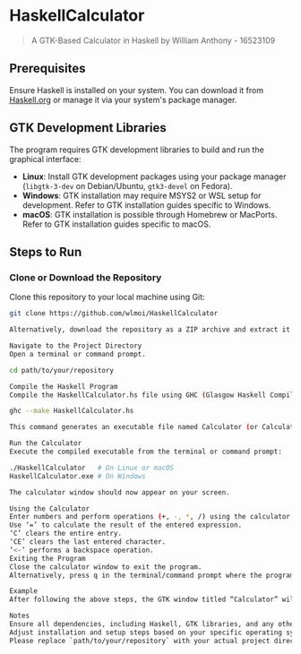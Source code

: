 # HaskellCalculator
> A GTK-Based Calculator in Haskell by William Anthony - 16523109

## Prerequisites
Ensure Haskell is installed on your system. You can download it from [Haskell.org](https://www.haskell.org/downloads/) or manage it via your system's package manager.

## GTK Development Libraries
The program requires GTK development libraries to build and run the graphical interface:

- **Linux**: Install GTK development packages using your package manager (`libgtk-3-dev` on Debian/Ubuntu, `gtk3-devel` on Fedora).
- **Windows**: GTK installation may require MSYS2 or WSL setup for development. Refer to GTK installation guides specific to Windows.
- **macOS**: GTK installation is possible through Homebrew or MacPorts. Refer to GTK installation guides specific to macOS.

## Steps to Run

### Clone or Download the Repository

Clone this repository to your local machine using Git:

```bash
git clone https://github.com/wlmoi/HaskellCalculator

Alternatively, download the repository as a ZIP archive and extract it to a local folder.

Navigate to the Project Directory
Open a terminal or command prompt.

cd path/to/your/repository

Compile the Haskell Program
Compile the HaskellCalculator.hs file using GHC (Glasgow Haskell Compiler):

ghc --make HaskellCalculator.hs

This command generates an executable file named Calculator (or Calculator.exe on Windows) in the same directory.

Run the Calculator
Execute the compiled executable from the terminal or command prompt:

./HaskellCalculator   # On Linux or macOS
HaskellCalculator.exe # On Windows

The calculator window should now appear on your screen.

Using the Calculator
Enter numbers and perform operations (+, -, *, /) using the calculator buttons.
Use ‘=’ to calculate the result of the entered expression.
‘C’ clears the entire entry.
‘CE’ clears the last entered character.
‘<-’ performs a backspace operation.
Exiting the Program
Close the calculator window to exit the program.
Alternatively, press q in the terminal/command prompt where the program is running to terminate it.

Example
After following the above steps, the GTK window titled “Calculator” will open. Use the calculator interface to perform calculations and observe the results. Follow on-screen prompts and error messages for correct usage.

Notes
Ensure all dependencies, including Haskell, GTK libraries, and any other required packages, are correctly installed before compiling and running the program.
Adjust installation and setup steps based on your specific operating system and development environment.
Please replace `path/to/your/repository` with your actual project directory path. If you need any further assistance or adjustments, feel free to ask!
